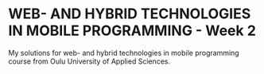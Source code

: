 # WEB- AND HYBRID TECHNOLOGIES IN MOBILE PROGRAMMING - Week 2

My solutions for web- and hybrid technologies in mobile programming course from Oulu University of Applied Sciences.

